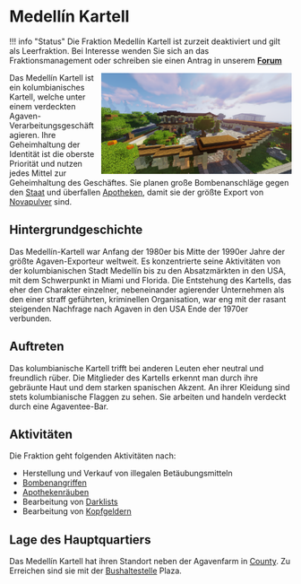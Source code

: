 # Medellín Kartell
!!! info "Status"
    Die Fraktion Medellín Kartell ist zurzeit deaktiviert und gilt als Leerfraktion.
   Bei Interesse wenden Sie sich an das Fraktionsmanagement oder schreiben sie einen Antrag in unserem **[Forum](https://germanrp.eu/forum/index.php?board/188-fraktion-vorschlagen/)**
    
<img align="right" width="340" eight="340" src="../../../assets/image/fraktionen/KartellHQ.png">

Das Medellín Kartell ist ein kolumbianisches Kartell, welche unter einem verdeckten Agaven-Verarbeitungsgeschäft agieren. Ihre Geheimhaltung der Identität ist die oberste Priorität und nutzen jedes Mittel zur Geheimhaltung des Geschäftes. Sie planen große Bombenanschläge gegen den [Staat](allgemein.md) und überfallen [Apotheken](../../pages/biz/apotheke.md), damit sie der größte Export von [Novapulver](../../pages/bmt/novapulver.md) sind.

## Hintergrundgeschichte 
Das Medellín-Kartell war Anfang der 1980er bis Mitte der 1990er Jahre der größte Agaven-Exporteur weltweit.
Es konzentrierte seine Aktivitäten von der kolumbianischen Stadt Medellín bis zu den Absatzmärkten in den USA, mit dem Schwerpunkt in Miami und Florida.
Die Entstehung des Kartells, das eher den Charakter einzelner, nebeneinander agierender Unternehmen als den einer straff geführten, kriminellen Organisation, war eng mit der rasant steigenden Nachfrage nach Agaven in den USA Ende der 1970er verbunden.

## Auftreten 
Das kolumbianische Kartell trifft bei anderen Leuten eher neutral und freundlich rüber. Die Mitglieder des Kartells erkennt man durch ihre gebräunte Haut und dem starken spanischen Akzent. An ihrer Kleidung sind stets kolumbianische Flaggen zu sehen. Sie arbeiten und handeln verdeckt durch eine Agaventee-Bar.

## Aktivitäten
Die Fraktion geht folgenden Aktivitäten nach:

* Herstellung und Verkauf von illegalen Betäubungsmitteln
* [Bombenangriffen](bomben.md)
* [Apothekenräuben](apothekenraub.md)
* Bearbeitung von [Darklists](darklist.md)
* Bearbeitung von [Kopfgeldern](kopfgeld.md)

## Lage des Hauptquartiers
Das Medellín Kartell hat ihren Standort neben der Agavenfarm in [County](../../pages/gebiete/county.md). Zu Erreichen sind sie mit der [Bushaltestelle](../../pages/öpnv/bus.md) Plaza.
